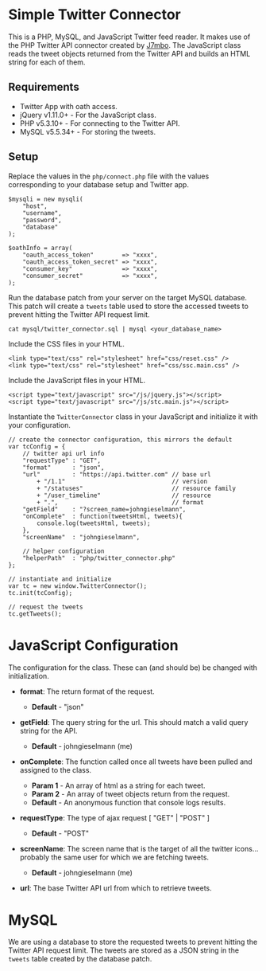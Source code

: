 # Simple Twitter Connector
This is a PHP, MySQL, and JavaScript Twitter feed reader. It makes use of
the PHP Twitter API connector created by
[J7mbo](https://github.com/J7mbo/twitter-api-php). The JavaScript class reads
the tweet objects returned from the Twitter API and builds an HTML string
for each of them.

## Requirements

- Twitter App with oath access.
- jQuery v1.11.0+ - For the JavaScript class.
- PHP v5.3.10+ - For connecting to the Twitter API.
- MySQL v5.5.34+ - For storing the tweets.

## Setup

Replace the values in the `php/connect.php` file with the values corresponding
to your database setup and Twitter app.
```
$mysqli = new mysqli(
    "host",
    "username",
    "password",
    "database"
);

$oathInfo = array(
    "oauth_access_token"        => "xxxx",
    "oauth_access_token_secret" => "xxxx",
    "consumer_key"              => "xxxx",
    "consumer_secret"           => "xxxx",
);
```

Run the database patch from your server on the target MySQL database. This
patch will create a `tweets` table used to store the accessed tweets to
prevent hitting the Twitter API request limit.
```
cat mysql/twitter_connector.sql | mysql <your_database_name>
```

Include the CSS files in your HTML.
```
<link type="text/css" rel="stylesheet" href="css/reset.css" />
<link type="text/css" rel="stylesheet" href="css/ssc.main.css" />
```

Include the JavaScript files in your HTML.
```
<script type="text/javascript" src="/js/jquery.js"></script>
<script type="text/javascript" src="/js/stc.main.js"></script>
```

Instantiate the `TwitterConnector` class in your JavaScript and initialize
it with your configuration.
```
// create the connector configuration, this mirrors the default
var tcConfig = {
    // twitter api url info
    "requestType" : "GET",
    "format"      : "json",
    "url"         : "https://api.twitter.com" // base url
        + "/1.1"                              // version
        + "/statuses"                         // resource family
        + "/user_timeline"                    // resource
        + ".",                                // format
    "getField"    : "?screen_name=johngieselmann",
    "onComplete"  : function(tweetsHtml, tweets){
        console.log(tweetsHtml, tweets);
    },
    "screenName"  : "johngieselmann",

    // helper configuration
    "helperPath"  : "php/twitter_connector.php"
};

// instantiate and initialize
var tc = new window.TwitterConnector();
tc.init(tcConfig);

// request the tweets
tc.getTweets();
```

# JavaScript Configuration

The configuration for the class. These can (and should be) be changed with
initialization.

- **format**: The return format of the request.
    - **Default** - "json"

- **getField**: The query string for the url. This should match a
    valid query string for the API.
    - **Default** - johngieselmann (me)

- **onComplete**: The function called once all tweets have been
    pulled and assigned to the class.
    - **Param 1** - An array of html as a string for each tweet.
    - **Param 2** - An array of tweet objects return from the request.
    - **Default** - An anonymous function that console logs results.

- **requestType**: The type of ajax request [ "GET" | "POST" ]
    - **Default** - "POST"

- **screenName**: The screen name that is the target of all the
    twitter icons... probably the same user for which we are
    fetching tweets.
    - **Default** - johngieselmann (me)

- **url**: The base Twitter API url from which to retrieve tweets.

# MySQL

We are using a database to store the requested tweets to prevent hitting the
Twitter API request limit. The tweets are stored as a JSON string in the `tweets`
table created by the database patch.

